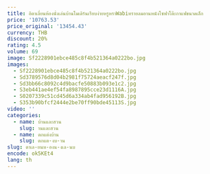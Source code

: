 ```yaml
---
title: อิตาเลี่ยนห้องนั่งเล่นบ้านโมเดิร์นเรียบง่ายหรูหราWabiทรายลมอานหนังโซฟาโต๊ะกาแฟขนาดเล็ก
price: '10763.53'
price_original: '13454.43'
currency: THB
discount: 20%
rating: 4.5
volume: 69
image: Sf2228901ebce485c8f4b521364a0222bo.jpg
images:
  - Sf2228901ebce485c8f4b521364a0222bo.jpg
  - Sd3789576d8d04b2981f75724aeacf247f.jpg
  - Sd3bb66c8092c4d9bacfe50883b093e1c2.jpg
  - S3eb441ae4ef54fa8987895cce23d1116A.jpg
  - S0207339c51cd45d6a334ab4fad956192B.jpg
  - S353b90bfcf2444e2be70ff90bde45113S.jpg
video: ''
categories:
  - name: บ้านและสวน
    slug: านและสวน
  - name: ตกแต่งบ้าน
    slug: ตกแต-งบ-าน
slug: ตาเล-ยนห-องน-งเล-นบ
encode: ok5KEt4
lang: th
---
```

  